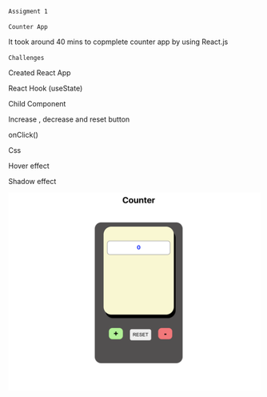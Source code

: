 `Assigment 1`

`Counter App`

It took around 40 mins to copmplete counter app by using React.js

`Challenges`

Created React App

React Hook (useState)

Child Component

Increase , decrease and reset button

onClick()

Css

Hover effect

Shadow effect

![image](./public/Assigment_1.png)
